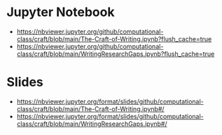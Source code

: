 # Jupyter Notebook

- https://nbviewer.jupyter.org/github/computational-class/craft/blob/main/The-Craft-of-Writing.ipynb?flush_cache=true
- https://nbviewer.jupyter.org/github/computational-class/craft/blob/main/WritingResearchGaps.ipynb?flush_cache=true


# Slides

- https://nbviewer.jupyter.org/format/slides/github/computational-class/craft/blob/main/The-Craft-of-Writing.ipynb#/
- https://nbviewer.jupyter.org/format/slides/github/computational-class/craft/blob/main/WritingResearchGaps.ipynb#/
